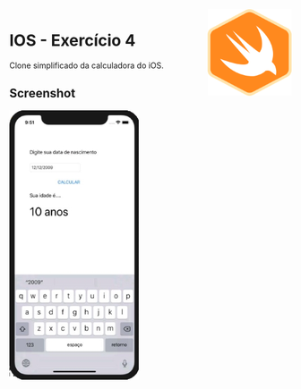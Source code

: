 <img align="right" src="https://github.com/marciovcampos/IOS-Projects/blob/master/swift.png"/>

IOS - Exercício 4
=====================

Clone simplificado da calculadora do iOS.

## Screenshot 

<img src="https://github.com/marciovcampos/IOS-Projects/blob/master/Exercicio-3/screen.JPG"/>
